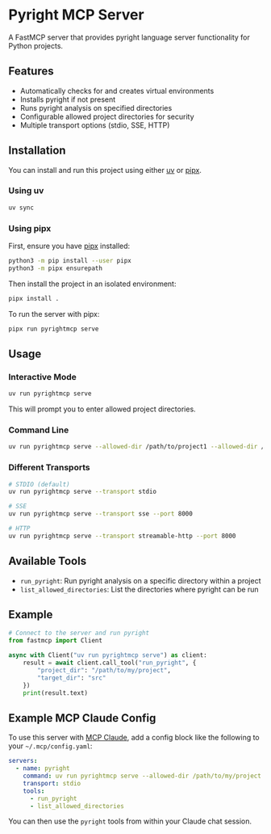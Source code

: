 # Pyright MCP Server

A FastMCP server that provides pyright language server functionality for Python projects.

## Features

- Automatically checks for and creates virtual environments
- Installs pyright if not present
- Runs pyright analysis on specified directories
- Configurable allowed project directories for security
- Multiple transport options (stdio, SSE, HTTP)

## Installation

You can install and run this project using either [uv](https://github.com/astral-sh/uv) or [pipx](https://pypa.github.io/pipx/).

### Using uv

```bash
uv sync
```

### Using pipx

First, ensure you have [pipx](https://pypa.github.io/pipx/) installed:

```bash
python3 -m pip install --user pipx
python3 -m pipx ensurepath
```

Then install the project in an isolated environment:

```bash
pipx install .
```

To run the server with pipx:

```bash
pipx run pyrightmcp serve
```

## Usage

### Interactive Mode

```bash
uv run pyrightmcp serve
```

This will prompt you to enter allowed project directories.

### Command Line

```bash
uv run pyrightmcp serve --allowed-dir /path/to/project1 --allowed-dir /path/to/project2
```

### Different Transports

```bash
# STDIO (default)
uv run pyrightmcp serve --transport stdio

# SSE
uv run pyrightmcp serve --transport sse --port 8000

# HTTP
uv run pyrightmcp serve --transport streamable-http --port 8000
```

## Available Tools

- `run_pyright`: Run pyright analysis on a specific directory within a project
- `list_allowed_directories`: List the directories where pyright can be run

## Example

```python
# Connect to the server and run pyright
from fastmcp import Client

async with Client("uv run pyrightmcp serve") as client:
    result = await client.call_tool("run_pyright", {
        "project_dir": "/path/to/my/project",
        "target_dir": "src"
    })
    print(result.text)
```

## Example MCP Claude Config

To use this server with [MCP Claude](https://github.com/paulgb/mcp-claude), add a config block like the following to your `~/.mcp/config.yaml`:

```yaml
servers:
  - name: pyright
    command: uv run pyrightmcp serve --allowed-dir /path/to/my/project
    transport: stdio
    tools:
      - run_pyright
      - list_allowed_directories
```

You can then use the `pyright` tools from within your Claude chat session.

